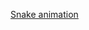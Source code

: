 [Snake animation](https://github.com/Blackman1990/Blackman1990/blob/output/github-contribution-grid-snake.svg)
